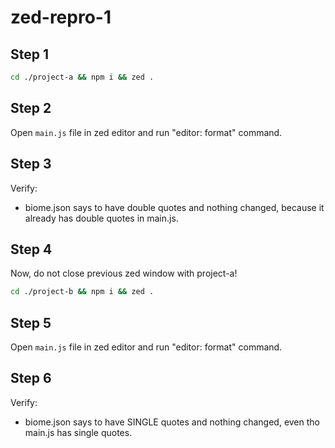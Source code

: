 # zed-repro-1

## Step 1
```sh
cd ./project-a && npm i && zed .
```

## Step 2
Open `main.js` file in zed editor and run "editor: format" command.

## Step 3
Verify:
- biome.json says to have double quotes and nothing changed, because it already has double quotes in main.js.

## Step 4
Now, do not close previous zed window with project-a!

```sh
cd ./project-b && npm i && zed .
```

## Step 5
Open `main.js` file in zed editor and run "editor: format" command.

## Step 6
Verify:
- biome.json says to have SINGLE quotes and nothing changed, even tho main.js has single quotes.
